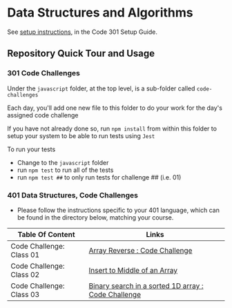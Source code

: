 # Data Structures and Algorithms

See [setup instructions](https://codefellows.github.io/setup-guide/code-301/3-code-challenges), in the Code 301 Setup Guide.

## Repository Quick Tour and Usage

### 301 Code Challenges

Under the `javascript` folder, at the top level, is a sub-folder called `code-challenges`

Each day, you'll add one new file to this folder to do your work for the day's assigned code challenge

If you have not already done so, run `npm install` from within this folder to setup your system to be able to run tests using `Jest`

To run your tests

- Change to the `javascript` folder
- run `npm test` to run all of the tests
- run `npm test ##` to only run tests for challenge ## (i.e. 01)

### 401 Data Structures, Code Challenges

- Please follow the instructions specific to your 401 language, which can be found in the directory below, matching your course.

| Table Of Content                               | Links                                       |
| ---------------------------------------------- | ------------------------------------------- |
| Code Challenge: Class 01                       | [Array Reverse : Code Challenge](python/array_reverse/README.md)|
| Code Challenge: Class 02                       | [Insert to Middle of an Array ](python/array-insert-shift/README.md) |
| Code Challenge: Class 03                       | [Binary search in a sorted 1D array : Code Challenge](python/array-binary-search/README.md)|

